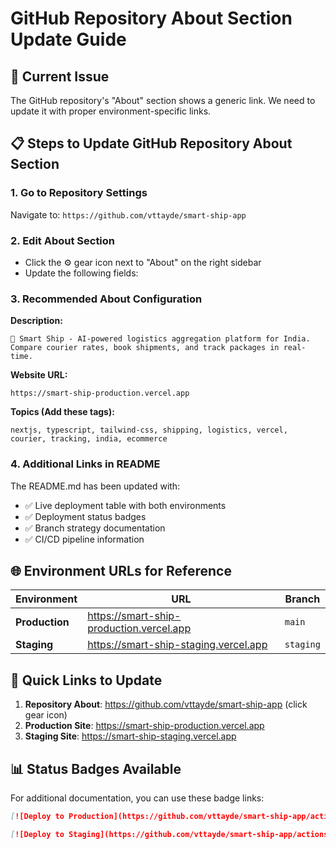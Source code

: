 # GitHub Repository About Section Update Guide

## 🎯 Current Issue

The GitHub repository's "About" section shows a generic link. We need to update it with proper environment-specific links.

## 📋 Steps to Update GitHub Repository About Section

### 1. **Go to Repository Settings**

Navigate to: `https://github.com/vttayde/smart-ship-app`

### 2. **Edit About Section**

- Click the ⚙️ gear icon next to "About" on the right sidebar
- Update the following fields:

### 3. **Recommended About Configuration**

**Description:**

```
🚚 Smart Ship - AI-powered logistics aggregation platform for India. Compare courier rates, book shipments, and track packages in real-time.
```

**Website URL:**

```
https://smart-ship-production.vercel.app
```

**Topics (Add these tags):**

```
nextjs, typescript, tailwind-css, shipping, logistics, vercel, courier, tracking, india, ecommerce
```

### 4. **Additional Links in README**

The README.md has been updated with:

- ✅ Live deployment table with both environments
- ✅ Deployment status badges
- ✅ Branch strategy documentation
- ✅ CI/CD pipeline information

## 🌐 Environment URLs for Reference

| Environment    | URL                                      | Branch    |
| -------------- | ---------------------------------------- | --------- |
| **Production** | https://smart-ship-production.vercel.app | `main`    |
| **Staging**    | https://smart-ship-staging.vercel.app    | `staging` |

## 🔗 Quick Links to Update

1. **Repository About**: https://github.com/vttayde/smart-ship-app (click gear icon)
2. **Production Site**: https://smart-ship-production.vercel.app
3. **Staging Site**: https://smart-ship-staging.vercel.app

## 📊 Status Badges Available

For additional documentation, you can use these badge links:

```markdown
[![Deploy to Production](https://github.com/vttayde/smart-ship-app/actions/workflows/deploy.yml/badge.svg)](https://github.com/vttayde/smart-ship-app/actions/workflows/deploy.yml)

[![Deploy to Staging](https://github.com/vttayde/smart-ship-app/actions/workflows/deploy-staging.yml/badge.svg)](https://github.com/vttayde/smart-ship-app/actions/workflows/deploy-staging.yml)
```
